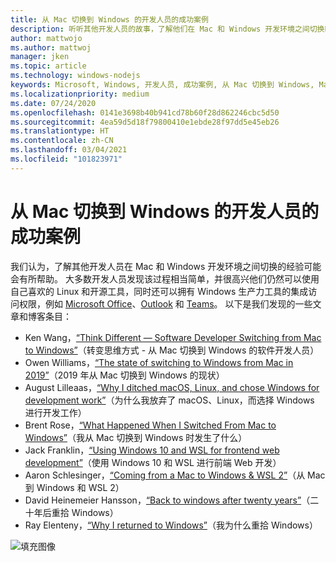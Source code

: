 ```yaml
---
title: 从 Mac 切换到 Windows 的开发人员的成功案例
description: 听听其他开发人员的故事，了解他们在 Mac 和 Windows 开发环境之间切换时的具体体验。
author: mattwojo
ms.author: mattwoj
manager: jken
ms.topic: article
ms.technology: windows-nodejs
keywords: Microsoft, Windows, 开发人员, 成功案例, 从 Mac 切换到 Windows, Mac 到 Windows, WSL
ms.localizationpriority: medium
ms.date: 07/24/2020
ms.openlocfilehash: 0141e3698b40b941cd78b60f28d862246cbc5d50
ms.sourcegitcommit: 4ea59d5d18f79800410e1ebde28f97dd5e45eb26
ms.translationtype: HT
ms.contentlocale: zh-CN
ms.lasthandoff: 03/04/2021
ms.locfileid: "101823971"
---
```

# <a name="stories-from-developers-who-have-switched-from-mac-to-windows"></a>从 Mac 切换到 Windows 的开发人员的成功案例

我们认为，了解其他开发人员在 Mac 和 Windows 开发环境之间切换的经验可能会有所帮助。 大多数开发人员发现该过程相当简单，并很高兴他们仍然可以使用自己喜欢的 Linux 和开源工具，同时还可以拥有 Windows 生产力工具的集成访问权限，例如 [Microsoft Office](https://www.microsoft.com/microsoft-365/products-apps-services)、[Outlook](https://www.microsoft.com/microsoft-365/outlook/email-and-calendar-software-microsoft-outlook) 和 [Teams](https://www.microsoft.com/microsoft-365/microsoft-teams/group-chat-software)。 以下是我们发现的一些文章和博客条目：

* Ken Wang，[“Think Different — Software Developer Switching from Mac to Windows”](https://medium.com/@kenwang_57215/software-developer-switching-from-mac-to-windows-66773d331910)（转变思维方式 - 从 Mac 切换到 Windows 的软件开发人员）
* Owen Williams，[“The state of switching to Windows from Mac in 2019”](https://char.gd/blog/2019/the-state-of-switching-to-windows-from-mac-in-2019)（2019 年从 Mac 切换到 Windows 的现状）
* August Lilleaas，[“Why I ditched macOS, Linux, and chose Windows for development work”](https://augustl.com/blog/2019/choosing_windows_over_macos_linux/)（为什么我放弃了 macOS、Linux，而选择 Windows 进行开发工作）
* Brent Rose，[“What Happened When I Switched From Mac to Windows”](https://www.wired.com/story/rant-switching-from-mac-to-windows/)（我从 Mac 切换到 Windows 时发生了什么）
* Jack Franklin，[“Using Windows 10 and WSL for frontend web development”](https://www.jackfranklin.co.uk/blog/frontend-development-with-windows-10/)（使用 Windows 10 和 WSL 进行前端 Web 开发）
* Aaron Schlesinger，[“Coming from a Mac to Windows & WSL 2”](https://arschles.com/blog/coming-from-a-mac-to-windows-wsl-2/)（从 Mac 到 Windows 和 WSL 2）
* David Heinemeier Hansson，[“Back to windows after twenty years”](https://m.signalvnoise.com/back-to-windows-after-twenty-years/)（二十年后重拾 Windows）
* Ray Elenteny，[“Why I returned to Windows”](https://dzone.com/articles/why-i-returned-to-windows)（我为什么重拾 Windows）


![填充图像](../images/flashy-office2.png)